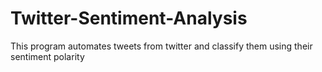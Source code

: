 # Twitter-Sentiment-Analysis
This program automates tweets from twitter and classify them using their sentiment polarity
